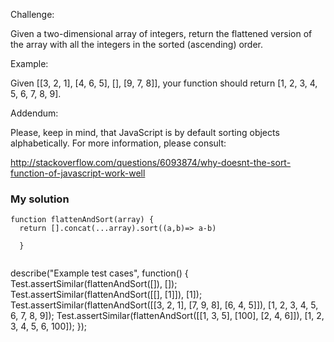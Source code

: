 Challenge:

Given a two-dimensional array of integers, return the flattened version of the array with all the integers in the sorted (ascending) order.

Example:

Given [[3, 2, 1], [4, 6, 5], [], [9, 7, 8]], your function should return [1, 2, 3, 4, 5, 6, 7, 8, 9].

Addendum:

Please, keep in mind, that JavaScript is by default sorting objects alphabetically. For more information, please consult:

http://stackoverflow.com/questions/6093874/why-doesnt-the-sort-function-of-javascript-work-well


### My solution 

```
function flattenAndSort(array) {
  return [].concat(...array).sort((a,b)=> a-b)
  
  }
  
  ```
  
  describe("Example test cases", function() {
  Test.assertSimilar(flattenAndSort([]), []);
  Test.assertSimilar(flattenAndSort([[], [1]]), [1]);
  Test.assertSimilar(flattenAndSort([[3, 2, 1], [7, 9, 8], [6, 4, 5]]), [1, 2, 3, 4, 5, 6, 7, 8, 9]);
  Test.assertSimilar(flattenAndSort([[1, 3, 5], [100], [2, 4, 6]]), [1, 2, 3, 4, 5, 6, 100]);
});

